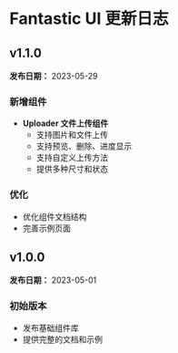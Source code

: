 # Fantastic UI 更新日志

## v1.1.0

**发布日期：** 2023-05-29

### 新增组件

- **Uploader 文件上传组件**
  - 支持图片和文件上传
  - 支持预览、删除、进度显示
  - 支持自定义上传方法
  - 提供多种尺寸和状态

### 优化

- 优化组件文档结构
- 完善示例页面

## v1.0.0

**发布日期：** 2023-05-01

### 初始版本

- 发布基础组件库
- 提供完整的文档和示例 